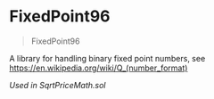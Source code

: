 # FixedPoint96



> FixedPoint96

A library for handling binary fixed point numbers, see https://en.wikipedia.org/wiki/Q_(number_format)

*Used in SqrtPriceMath.sol*



